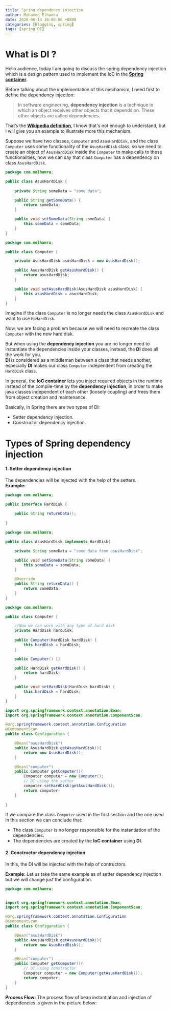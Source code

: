```yaml
---
title: Spring dependency injection
author: Mohamed Elhamra
date: 2020-06-14 16:00:00 +0800
categories: [Blogging, spring]
tags: [spring DI]
---
```



# What is DI ?

Hello audience, today I am going to discuss the spring dependency injection which is a design pattern used to implement the IoC in the [**Spring container**](https://www.mohamed-elhamra.me/posts/ioc-container-in-spring-framework/).<br />

Before talking about the implementation of this mechanism, I need first to define the dependency injection:<br />

> In software engineering, **dependency injection** is a technique in which an object receives other objects that it depends on. These other objects are called dependencies.<br />

That’s the [**Wikipedia definition**](https://en.wikipedia.org/wiki/Dependency_injection), I know that's not enough to understand, 
but I will give you an example to illustrate more this mechanism.

Suppose we have two classes, `Computer` and `AsusHardDisk`, and the class `Computer` uses some functionality of the `AsusHardDisk` class, so we need to create an object of `AsusHardDisk` inside the `Computer` to make calls to these functionalities, now we can say that class `Computer` has a dependency on class `AsusHardDisk`.


```java                                                    
package com.melhamra;

public class AsusHardDisk {
    
    private String someData = "some data";

    public String getSomeData() {
        return someData;
    }

    public void setSomeData(String someData) {
        this.someData = someData;
    }
}
```

```java
package com.melhamra;

public class Computer {

    private AsusHardDisk asusHardDisk = new AsusHardDisk();

    public AsusHardDisk getAsusHardDisk() {
        return asusHardDisk;
    }

    public void setAsusHardDisk(AsusHardDisk asusHardDisk) {
        this.asusHardDisk = asusHardDisk;
    }
}
```

Imagine if the class `Computer` is no longer needs the class `AsusHardDisk` and want to use `HpHardDisk`.<br />

Now, we are facing a problem because we will need to recreate the class `Computer` with the new hard disk.<br />

But when using the **dependency injection** you are no longer need to instantiate the dependencies inside your classes, instead, the **DI** does all the work for you.<br />
**DI** is considered as a middleman between a class that needs another, especially **DI** makes our class `Computer` independent from creating the `HardDisk` class.<br />

In general, the **IoC container** lets you inject required objects in the runtime instead of the compile-time by the **dependency injection**, in order to make java classes independent of each other (loosely coupling) and frees them from object creation and maintenance.<br />

Basically, in Spring there are two types of DI:
* Setter dependency injection.
* Constructor dependency injection.  


# Types of Spring dependency injection

#### 1. Setter dependency injection

The dependencies will be injected with the help of the setters.<br />
**Example:**

```java
package com.melhamra;

public interface HardDisk {
    
    public String returnData();
    
}
```

```java
package com.melhamra;

public class AsusHardDisk implements HardDisk{

    private String someData = "some data from asusHardDisk";

    public void setSomeData(String someData) {
        this.someData = someData;
    }

    @Override
    public String returnData() {
        return someData;
    }
}
```

```java
package com.melhamra;

public class Computer {

    //Now we can work with any type of hard disk
    private HardDisk hardDisk;
    
    public Computer(HardDisk hardDisk) {
        this.hardDisk = hardDisk;
    }

    public Computer() {}

    public HardDisk getHardDisk() {
        return hardDisk;
    }

    public void setHardDisk(HardDisk hardDisk) {
        this.hardDisk = hardDisk;
    }
}

```

```java
import org.springframework.context.annotation.Bean;
import org.springframework.context.annotation.ComponentScan;

@org.springframework.context.annotation.Configuration
@ComponentScan
public class Configuration {

    @Bean("asusHardDisk")
    public AsusHardDisk getAsusHardDisk(){
        return new AsusHardDisk();
    }

    @Bean("computer")
    public Computer getComputer(){
        Computer computer = new Computer();
        // DI using the setter
        computer.setHardDisk(getAsusHardDisk());
        return computer;
    }
    
}
```

If we compare  the class `Computer` used in the first section and the one used in this section we can conclude that:<br />
* The class `Computer` is no longer responsible for the instantiation of the dependencies.
* The dependencies are created by the **IoC container** using **DI**.

#### 2. Conctructor dependency injection

In this, the DI will be injected with the help of contructors.

**Example:** Let us take the same example as of setter dependency injection but we will change just the configuration.

```java
package com.melhamra;


import org.springframework.context.annotation.Bean;
import org.springframework.context.annotation.ComponentScan;

@org.springframework.context.annotation.Configuration
@ComponentScan
public class Configuration {

    @Bean("asusHardDisk")
    public AsusHardDisk getAsusHardDisk(){
        return new AsusHardDisk();
    }

    @Bean("computer")
    public Computer getComputer(){
        // DI using constructor
        Computer computer = new Computer(getAsusHardDisk());
        return computer;
    }
}
```

**Process Flow:** The process flow of bean instantiation and injection of dependencies is given in the picture below:























